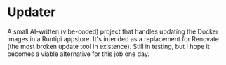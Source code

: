 # Updater

A small AI-written (vibe-coded) project that handles updating the Docker images in a Runtipi appstore. It's intended as a replacement for Renovate (the most broken update tool in existence). Still in testing, but I hope it becomes a viable alternative for this job one day.
